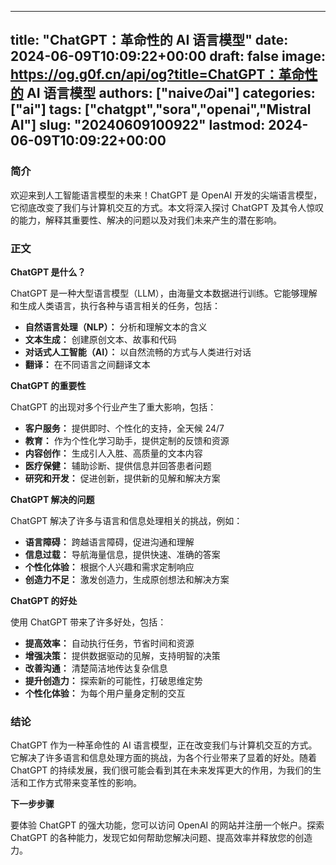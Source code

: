 
---
title: "ChatGPT：革命性的 AI 语言模型"
date: 2024-06-09T10:09:22+00:00
draft: false
image: https://og.g0f.cn/api/og?title=ChatGPT：革命性的 AI 语言模型
authors: ["naiveのai"]
categories: ["ai"]
tags: ["chatgpt","sora","openai","Mistral AI"]
slug: "20240609100922"
lastmod: 2024-06-09T10:09:22+00:00
---
### 简介

欢迎来到人工智能语言模型的未来！ChatGPT 是 OpenAI 开发的尖端语言模型，它彻底改变了我们与计算机交互的方式。本文将深入探讨 ChatGPT 及其令人惊叹的能力，解释其重要性、解决的问题以及对我们未来产生的潜在影响。

### 正文

**ChatGPT 是什么？**

ChatGPT 是一种大型语言模型（LLM），由海量文本数据进行训练。它能够理解和生成人类语言，执行各种与语言相关的任务，包括：

* **自然语言处理（NLP）：** 分析和理解文本的含义
* **文本生成：** 创建原创文本、故事和代码
* **对话式人工智能（AI）：** 以自然流畅的方式与人类进行对话
* **翻译：** 在不同语言之间翻译文本

**ChatGPT 的重要性**

ChatGPT 的出现对多个行业产生了重大影响，包括：

* **客户服务：** 提供即时、个性化的支持，全天候 24/7
* **教育：** 作为个性化学习助手，提供定制的反馈和资源
* **内容创作：** 生成引人入胜、高质量的文本内容
* **医疗保健：** 辅助诊断、提供信息并回答患者问题
* **研究和开发：** 促进创新，提供新的见解和解决方案

**ChatGPT 解决的问题**

ChatGPT 解决了许多与语言和信息处理相关的挑战，例如：

* **语言障碍：** 跨越语言障碍，促进沟通和理解
* **信息过载：** 导航海量信息，提供快速、准确的答案
* **个性化体验：** 根据个人兴趣和需求定制响应
* **创造力不足：** 激发创造力，生成原创想法和解决方案

**ChatGPT 的好处**

使用 ChatGPT 带来了许多好处，包括：

* **提高效率：** 自动执行任务，节省时间和资源
* **增强决策：** 提供数据驱动的见解，支持明智的决策
* **改善沟通：** 清楚简洁地传达复杂信息
* **提升创造力：** 探索新的可能性，打破思维定势
* **个性化体验：** 为每个用户量身定制的交互

### 结论

ChatGPT 作为一种革命性的 AI 语言模型，正在改变我们与计算机交互的方式。它解决了许多语言和信息处理方面的挑战，为各个行业带来了显着的好处。随着 ChatGPT 的持续发展，我们很可能会看到其在未来发挥更大的作用，为我们的生活和工作方式带来变革性的影响。

**下一步步骤**

要体验 ChatGPT 的强大功能，您可以访问 OpenAI 的网站并注册一个帐户。探索 ChatGPT 的各种能力，发现它如何帮助您解决问题、提高效率并释放您的创造力。